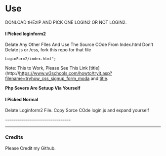 # Use
 DONLOAD tHEzIP AND PICK ONE LOGIN2 OR NOT LOGIN2.
 
 #### I Picked loginform2
 
 Delate Any Other FIles And Use The Source COde From Index.html
 Don't Delate js or /css, fork this repo for that file
 ``` (shift+enter for line break)
LoginForm2/index.html";
```
Note: This to Work, Please See This Link [title](http://https://www.w3schools.com/howto/tryit.asp?filename=tryhow_css_signup_form_moda
and [title](https://www.w3schools.com/howto/howto_css_signup_form.asp).

**Php Severs Are Setuup Via Yourself**

#### I Picked Normal

Delate Loginform2 File.
Copy Sorce COde login.js and expand yourself

--------------------------------- <hr>

### Credits

Please Credit my Github.


